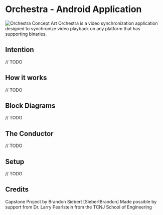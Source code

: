 # Orchestra - Android Application
![Orchestra Concept Art](https://imgur.com/K6COogC.png)
Orchestra is a video synchronization application designed to synchronize video playback on any platform that has supporting binaries.

## Intention

// TODO

## How it works

// TODO

## Block Diagrams

// TODO

## The Conductor

// TODO

## Setup

// TODO

## Credits

Capstone Project by Brandon Siebert [SiebertBrandon]
Made possible by support from Dr. Larry Pearlstein from the TCNJ School of Engineering
